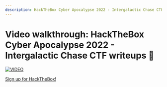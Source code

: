 ```yaml
---
description: HackTheBox Cyber Apocalypse 2022 - Intergalactic Chase CTF writeups 💜
---
```


# Video walkthrough: HackTheBox Cyber Apocalypse 2022 - Intergalactic Chase CTF writeups 💜

[![VIDEO](https://img.youtube.com/vi/U2OgL66-6BE/0.jpg)](https://youtu.be/U2OgL66-6BE "HackTheBox Cyber Apocalypse 2022: Pwn")

[Sign up for HackTheBox!](https://hacktheboxltd.sjv.io/xk75Yk)
